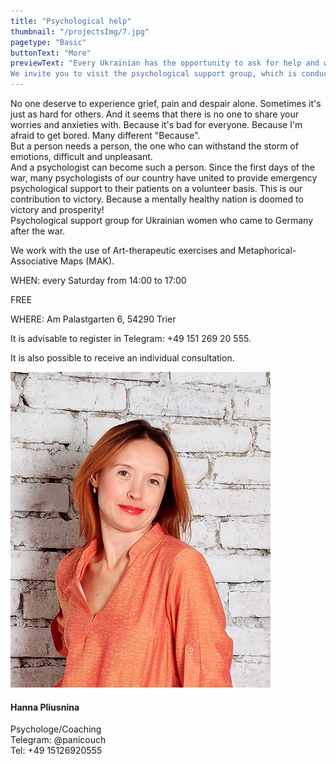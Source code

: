 ```yaml
---
title: "Psychological help"
thumbnail: "/projectsImg/7.jpg"
pagetype: "Basic"
buttonText: "More"
previewText: "Every Ukrainian has the opportunity to ask for help and will certainly receive it.
We invite you to visit the psychological support group, which is conducted by a psychologist, coach Anna Plyusnina."
---
```


<div class=' m-0 bg-fixed bg-cover'>
        <div class='grid lg:grid-cols-2 3xl:gap-8 lg:gap-6 gap-4 mx-auto my-8 container w-4/5 border-2 border-red-400 dark:border-red-600'>
        <div class='text-left flex flex-col justify-center pl-4 md:pl-6 w-11/12'>
        <p class='text-black dark:text-white py-4 text-base text-justify'> No one deserve to experience grief, pain and despair alone. Sometimes it's just as hard for others. And it seems that there is no one to share your worries and anxieties with. Because it's bad for everyone. Because I'm afraid to get bored. Many different "Because".<br>
But a person needs a person, the one who can withstand the storm of emotions, difficult and unpleasant.<br>
And a psychologist can become such a person. Since the first days of the war, many psychologists of our country have united to provide emergency psychological support to their patients on a volunteer basis. This is our contribution to victory. Because a mentally healthy nation is doomed to victory and prosperity!<br>
Psychological support group for Ukrainian women who came to Germany after the war.
        </p>   
         <p class='text-black dark:text-white py-0.5 text-base text-justify'>
        We work with the use of Art-therapeutic exercises and Metaphorical-Associative Maps (MAK).
        </p>
          <p class='text-black dark:text-white py-2 text-base text-justify' >
        WHEN: every Saturday from 14:00 to 17:00 </p>  
           <p class='text-black dark:text-white py-2 text-base text-justify'>
         FREE </p>
           <p class='text-black dark:text-white py-2 text-base text-justify'>
        WHERE: Am Palastgarten 6, 54290 Trier </p>
         <p class='text-black dark:text-white py-2 text-base text-justify'>
         It is advisable to register in Telegram: 
         +49 151 269 20 555.</p>
         <p class='text-black dark:text-white py-6 text-base text-justify'>
It is also possible to receive an individual consultation.</p>      
    </div>
      <div class='flex flex-col justify-center px-4 md:px-6 w-full'> 
       <div class='relative flex justify-center '>
        <img src='/aboutImg/ourTeam/e57edb_4265bc9abc744880b04928e9a47f5335_mv2.jpg'>
    </div>
     <div class='flex flex-col justify-center'>
        <h4 class='text-2xl p-4 flex justify-center'>Hanna Pliusnina</h4>
            <p class='px-2 pb-2 flex justify-center'>Psychologe/Coaching <br>
            Telegram: @panicouch <br>
            Tel: +49 15126920555</p>
            </div>
     </div>  
 </div>      
</div>
